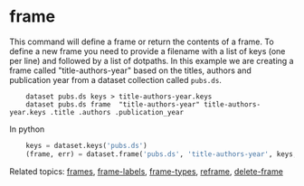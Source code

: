 
# frame

This command will define a frame or return the contents of a frame.
To define a new frame you need to provide a filename with a list of keys (one per line)
and followed by a list of dotpaths. In this example we are creating a 
frame called "title-authors-year" based on the titles, authors and publication year from a dataset collection
called `pubs.ds`.

```shell
    dataset pubs.ds keys > title-authors-year.keys
    dataset pubs.ds frame  "title-authors-year" title-authors-year.keys .title .authors .publication_year
```

In python

```python
    keys = dataset.keys('pubs.ds')
    (frame, err) = dataset.frame('pubs.ds', 'title-authors-year', keys, ['.title', '.authors', '.publication_year'])
```

Related topics: [frames](frames.html), [frame-labels](frame-labels.html), [frame-types](frame-types.html), [reframe](reframe.html), [delete-frame](delete-frame.html)

